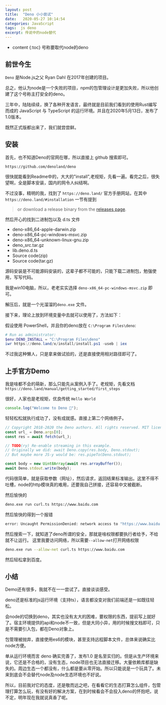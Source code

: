 ```yaml
---
layout: post
title:  "Deno 小小尝试"
date:   2020-05-27 10:14:54
categories: JavaScript 
tags:  js deno
excerpt: 传说中的node替代
---
```


* content
{:toc}
号称要取代node的deno

## 前世今生

`Deno` 是Node.js之父 Ryan Dahl 在2017年创建的项目。

总之，他认为node是一个失败的项目，npm的包管理设计是更加失败，所以他创建了这个号称主打安全的deno。

三年中，陆陆续续，换了各种开发语言，最终就是目前我们看到的使用Rust编写而成的 JavaScript 与 TypeScript 的运行环境。并且在2020年5月13日，发布了1.0版本。

既然正式版都出来了，我们就尝尝鲜。

## 安装

首先，也不知道Deno的官网在哪，所以直接上 github 搜索即可。

`https://github.com/denoland/deno`

很快就能看到Readme中的，大大的"install",老规矩，先看一遍。看完之后，很失望啊，全是脚本安装，国内的网令人纠结啊。

不过没事，精明的我，找到了 `https://deno.land/` 官方手册网站，在其中 `https://deno.land/#installation` 一节有提到 
> or download a release binary from the [releases page](https://github.com/denoland/deno/releases).

然后开心的找到二进制包以及 d.ts 文件

* deno-x86_64-apple-darwin.zip
* deno-x86_64-pc-windows-msvc.zip
* deno-x86_64-unknown-linux-gnu.zip
* deno_src.tar.gz
* lib.deno.d.ts
* Source code(zip)
* Source code(tar.gz)

源码安装是不可能源码安装的，这辈子都不可能的，只能下载二进制包，勉强使用，写写代码。

我是win10电脑，所以，老老实实选择 `deno-x86_64-pc-windows-msvc.zip` 即可。

解压后，就是一个光溜溜的`deno.exe` 文件。

接下来，理论上放到环境变量中去就可以使用了，方法如下：

假设使用 PowerShell，并且你的deno放在 `C:\Program Files\deno`:
```powershell
# Run as administrator:
$env:DENO_INSTALL = "C:\Program Files\deno"
iwr https://deno.land/x/install/install.ps1 -useb | iex
```

不过我这种懒人，只是拿来做试验的，还是直接使用相对路径即可了。

## 上手官方Demo

我是啥都不会的萌新，那么只能先从案例入手了。老规矩，先看文档 `https://deno.land/manual/getting_started/first_steps`

很好，人家也是老规矩，优良传统 `Hello World`

```js
console.log("Welcome to Deno 🦕");
```

轻轻松松就执行成功了，没有成就感。直接上第二个网络例子。

```ts
// Copyright 2018-2020 the Deno authors. All rights reserved. MIT license.
const url_ = Deno.args[0];
const res = await fetch(url_);

// TODO(ry) Re-enable streaming in this example.
// Originally we did: await Deno.copy(res.body, Deno.stdout);
// But maybe more JS-y would be: res.pipeTo(Deno.stdout);

const body = new Uint8Array(await res.arrayBuffer());
await Deno.stdout.write(body);
```

代码很简单，就是获取参数（网址），然后请求，返回结果标准输出。这里不得不吐槽，node的http模块真的难用，还要我自己拼接，还容易中文被截断。

然后愉快的 

```bash
deno.exe run curl.ts https://www.baidu.com
```
然后愉快的得到一个报错
```bash
error: Uncaught PermissionDenied: network access to "https://www.baidu.com/", run again with the --allow-net flag
```

然后搜索一下，就知道了deno所谓的安全，那就是啥权限都要执行者给予，不给就不让运行。 这里我要访问网络，所以需要`--allow-net`打开网络权限
```bash
deno.exe run --allow-net curl.ts https://www.baidu.com
```
然后轻松拿到百度。

## 小结
Demo还有很多，我就不在一一尝试了。直接谈谈感受。

deno还是标准的js运行环境（支持ts），语言都没变对我们前端还是一如既往轻松。

会node的切换到deno，其实也没有太大的困难，要权限的东西，提前写上就好了。宿主环境提供的api和node不一致，但是大同小异，用的时候搜文档即可，只是不需要引入包，都在Deno对象上。

包管理被抛弃，直接使用es6的模块，甚至支持远程脚本文件，总体来说确实比node方便。

单从运行环境而言 deno 确实完善了，发布1.0 是名至实归的。但是从生产环境来说，它还是不合格的，没有生态，node项目也无法直接迁移。大量依赖库都是缺失的。周边生态一个都没有，什么都是要从零开始。所以只能说是一个玩具了。未来到底会不会替代node及node生态环境也不好说。

所以，目前我对它的态度，还是敬而远之吧，在看看它的生态打算怎么组件，包管理打算怎么玩，有没有好的解决方案，在到时候看会不会投入deno的怀抱吧，说不定，明年现在我就说真香了呢。